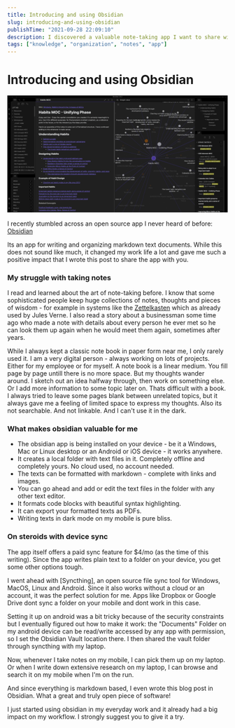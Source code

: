 ```yaml
---
title: Introducing and using Obsidian
slug: introducing-and-using-obsidian
publishTime: "2021-09-28 22:09:10"
description: I discovered a valuable note-taking app I want to share with you
tags: ["knowledge", "organization", "notes", "app"]
---
```

# Introducing and using Obsidian
![obsidian screenshot](obsidian-screenshot.png)

I recently stumbled across an open source app I never heard of before: [Obsidian](https://obsidian.md)

Its an app for writing and organizing markdown text documents. While this does not sound like much, it changed my work life a lot and gave me such a positive impact that I wrote this post to share the app with you.

### My struggle with taking notes

I read and learned about the art of note-taking before. I know that some sophisticated people keep huge collections of notes, thoughts and pieces of wisdom - for example in systems like the [Zettelkasten](https://en.wikipedia.org/wiki/Zettelkasten) which as already used by Jules Verne. I also read a story about a businessman some time ago who made a note with details about every person he ever met so he can look them up again when he would meet them again, sometimes after years.

While I always kept a classic note book in paper form near me, I only rarely used it. I am a very digital person - always working on lots of projects. Either for my employee or for myself. A note book is a linear medium. You fill page by page untill there is no more space. But my thoughts wander around. I sketch out an idea halfway through, then work on something else. Or I add more information to some topic later on. Thats difficult with a book. I always tried to leave some pages blank between unrelated topics, but it always gave me a feeling of limited space to express my thoughts. Also its not searchable. And not linkable. And I can't use it in the dark.

### What makes obsidian valuable for me
- The obsidian app is being installed on your device - be it a Windows, Mac or Linux desktop or an Android or iOS device - it works anywhere.
- It creates a local folder with text files in it. Completely offline and completely yours. No cloud used, no account needed.
- The texts can be formatted with markdown - complete with links and images.
- You can go ahead and add or edit the text files in the folder with any other text editor.
- It formats code blocks with beautiful syntax highlighting.
- It can export your formatted texts as PDFs.
- Writing texts in dark mode on my mobile is pure bliss.

### On steroids with device sync
The app itself offers a paid sync feature for $4/mo (as the time of this writing). Since the app writes plain text to a folder on your device, you get some other options tough.

I went ahead with [Syncthing], an open source file sync tool for Windows, MacOS, Linux and Android. Since it also works without a cloud or an account, it was the perfect solution for me. Apps like Dropbox or Google Drive dont sync a folder on your mobile and dont work in this case.

Setting it up on android was a bit tricky because of the security constraints but I eventually figured out how to make it work: the "Documents" Folder on my android device can be read/write accessed by any app with permission, so I set the Obsidian Vault location there. I then shared the vault folder through syncthing with my laptop.

Now, whenever I take notes on my mobile, I can pick them up on my laptop. Or when I write down extensive research on my laptop, I can browse and search it on my mobile when I'm on the run.

And since everything is markdown based, I even wrote this blog post in Obsidian. What a great and truly open piece of software!

I just started using obsidian in my everyday work and it already had a big impact on my workflow. I strongly suggest you to give it a try.
